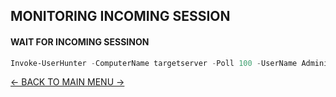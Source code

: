 ## MONITORING INCOMING SESSION

#### WAIT FOR INCOMING SESSINON
```powershell
Invoke-UserHunter -ComputerName targetserver -Poll 100 -UserName Administrator -Delay 5 -Verbose
```

[<- BACK TO MAIN MENU ->](https://github.com/Integration-IT/Active-Directory-Exploitation-Cheat-Sheet/blob/master/README.md)